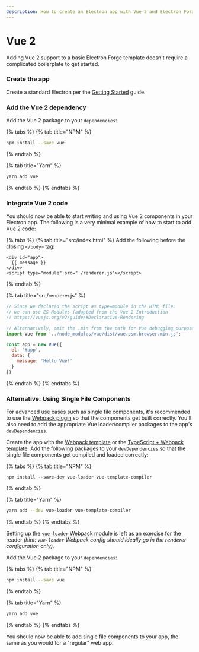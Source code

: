 ```yaml
---
description: How to create an Electron app with Vue 2 and Electron Forge
---
```


# Vue 2

Adding Vue 2 support to a basic Electron Forge template doesn't require a complicated boilerplate to get started.

### Create the app

Create a standard Electron per the [Getting Started](../../start-here/#the-basics) guide.

### Add the Vue 2 dependency

Add the Vue 2 package to your `dependencies`:

{% tabs %}
{% tab title="NPM" %}
```bash
npm install --save vue
```
{% endtab %}

{% tab title="Yarn" %}
```bash
yarn add vue
```
{% endtab %}
{% endtabs %}

### Integrate Vue 2 code

You should now be able to start writing and using Vue 2 components in your Electron app. The following is a very minimal example of how to start to add Vue 2 code:

{% tabs %}
{% tab title="src/index.html" %}
Add the following before the closing `</body>` tag:

```markup
<div id="app">
  {{ message }}
</div>
<script type="module" src="./renderer.js"></script>
```
{% endtab %}

{% tab title="src/renderer.js" %}
```javascript
// Since we declared the script as type=module in the HTML file,
// we can use ES Modules (adapted from the Vue 2 Introduction
// https://vuejs.org/v2/guide/#Declarative-Rendering

// Alternatively, omit the .min from the path for Vue debugging purposes.
import Vue from '../node_modules/vue/dist/vue.esm.browser.min.js';

const app = new Vue({
  el: '#app',
  data: {
    message: 'Hello Vue!'
  }
})
```
{% endtab %}
{% endtabs %}

### Alternative: Using Single File Components <a href="#using-single-file-components" id="using-single-file-components"></a>

For advanced use cases such as single file components, it's recommended to use the [Webpack plugin](../../config/plugins/webpack.md) so that the components get built correctly. You'll also need to add the appropriate Vue loader/compiler packages to the app's `devDependencies`.

Create the app with the [Webpack template](../../templates/webpack-template.md) or the [TypeScript + Webpack template](../../templates/typescript-+-webpack-template.md). Add the following packages to your `devDependencies` so that the single file components get compiled and loaded correctly:

{% tabs %}
{% tab title="NPM" %}
```
npm install --save-dev vue-loader vue-template-compiler
```
{% endtab %}

{% tab title="Yarn" %}
```bash
yarn add --dev vue-loader vue-template-compiler
```
{% endtab %}
{% endtabs %}

Setting up the [`vue-loader` Webpack module](https://vue-loader.vuejs.org/guide/#webpack-configuration) is left as an exercise for the reader _(hint: `vue-loader` Webpack config should ideally go in the renderer configuration only)_.

Add the Vue 2 package to your `dependencies`:

{% tabs %}
{% tab title="NPM" %}
```bash
npm install --save vue
```
{% endtab %}

{% tab title="Yarn" %}
```bash
yarn add vue
```
{% endtab %}
{% endtabs %}

You should now be able to add single file components to your app, the same as you would for a "regular" web app.
